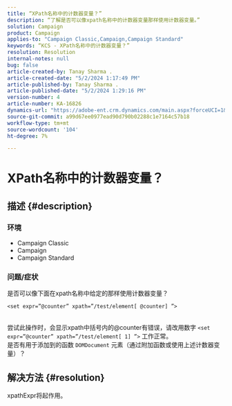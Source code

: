 ```yaml
---
title: “XPath名称中的计数器变量？”
description: “了解是否可以像xpath名称中的计数器变量那样使用计数器变量。”
solution: Campaign
product: Campaign
applies-to: "Campaign Classic,Campaign,Campaign Standard"
keywords: “KCS - XPath名称中的计数器变量？”
resolution: Resolution
internal-notes: null
bug: false
article-created-by: Tanay Sharma .
article-created-date: "5/2/2024 1:17:49 PM"
article-published-by: Tanay Sharma .
article-published-date: "5/2/2024 1:29:16 PM"
version-number: 4
article-number: KA-16826
dynamics-url: "https://adobe-ent.crm.dynamics.com/main.aspx?forceUCI=1&pagetype=entityrecord&etn=knowledgearticle&id=2fc2f359-8608-ef11-9f8a-6045bd026dc7"
source-git-commit: a99d67ee0977ead90d790b02288c1e7164c57b18
workflow-type: tm+mt
source-wordcount: '104'
ht-degree: 7%

---
```


# XPath名称中的计数器变量？

## 描述 {#description}


### 环境

- Campaign Classic
- Campaign
- Campaign Standard


### 问题/症状

是否可以像下面在xpath名称中给定的那样使用计数器变量？


```
<set expr=”@counter” xpath=”/test/element[ @counter] ”>
```

<br>尝试此操作时，会显示xpath中括号内的@counter有错误，请改用数字 `<set expr=”@counter” xpath=”/test/element[ 1] ”>` 工作正常。<br>是否有用于添加到的函数 `DOMDocument` 元素（通过附加函数或使用上述计数器变量）？

## 解决方法 {#resolution}


xpathExpr将起作用。
